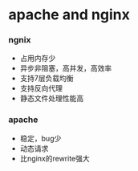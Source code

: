 # apache and nginx

### ngnix

* 占用内存少
* 异步非阻塞，高并发，高效率
* 支持7层负载均衡
* 支持反向代理
* 静态文件处理性能高

### apache

* 稳定，bug少
* 动态请求
* 比nginx的rewrite强大

